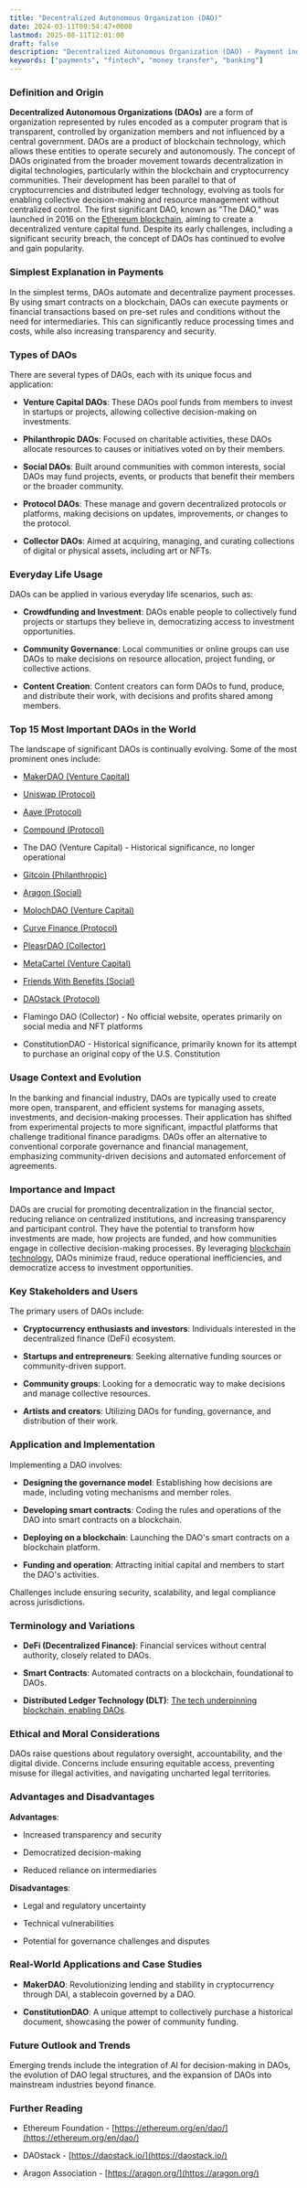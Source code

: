 ```yaml
---
title: "Decentralized Autonomous Organization (DAO)"
date: 2024-03-11T09:54:47+0000
lastmod: 2025-08-11T12:01:00
draft: false
description: "Decentralized Autonomous Organization (DAO) - Payment industry knowledge and insights"
keywords: ["payments", "fintech", "money transfer", "banking"]
---
```


### Definition and Origin

**Decentralized Autonomous Organizations (DAOs)** are a form of organization represented by rules encoded as a computer program that is transparent, controlled by organization members and not influenced by a central government. DAOs are a product of blockchain technology, which allows these entities to operate securely and autonomously. The concept of DAOs originated from the broader movement towards decentralization in digital technologies, particularly within the blockchain and cryptocurrency communities. Their development has been parallel to that of cryptocurrencies and distributed ledger technology, evolving as tools for enabling collective decision-making and resource management without centralized control. The first significant DAO, known as "The DAO," was launched in 2016 on the [Ethereum blockchain](https://faisalkhanllc.xyz/resources/payments-wiki/e/ethereum-blockchain/), aiming to create a decentralized venture capital fund. Despite its early challenges, including a significant security breach, the concept of DAOs has continued to evolve and gain popularity.

### Simplest Explanation in Payments

In the simplest terms, DAOs automate and decentralize payment processes. By using smart contracts on a blockchain, DAOs can execute payments or financial transactions based on pre-set rules and conditions without the need for intermediaries. This can significantly reduce processing times and costs, while also increasing transparency and security.

### Types of DAOs

There are several types of DAOs, each with its unique focus and application:

- **Venture Capital DAOs**: These DAOs pool funds from members to invest in startups or projects, allowing collective decision-making on investments.

- **Philanthropic DAOs**: Focused on charitable activities, these DAOs allocate resources to causes or initiatives voted on by their members.

- **Social DAOs**: Built around communities with common interests, social DAOs may fund projects, events, or products that benefit their members or the broader community.

- **Protocol DAOs**: These manage and govern decentralized protocols or platforms, making decisions on updates, improvements, or changes to the protocol.

- **Collector DAOs**: Aimed at acquiring, managing, and curating collections of digital or physical assets, including art or NFTs.

### Everyday Life Usage

DAOs can be applied in various everyday life scenarios, such as:

- **Crowdfunding and Investment**: DAOs enable people to collectively fund projects or startups they believe in, democratizing access to investment opportunities.

- **Community Governance**: Local communities or online groups can use DAOs to make decisions on resource allocation, project funding, or collective actions.

- **Content Creation**: Content creators can form DAOs to fund, produce, and distribute their work, with decisions and profits shared among members.

### Top 15 Most Important DAOs in the World

The landscape of significant DAOs is continually evolving. Some of the most prominent ones include:

- [MakerDAO (Venture Capital)](https://makerdao.com/) 

- [Uniswap (Protocol)](https://uniswap.org/)

- [Aave (Protocol)](https://aave.com/)

- [Compound (Protocol)](https://compound.finance/)

- The DAO (Venture Capital) - Historical significance, no longer operational

- [Gitcoin (Philanthropic)](https://gitcoin.co/)

- [Aragon (Social)](https://aragon.org/) 

- [MolochDAO (Venture Capital)](https://molochdao.com/)

- [Curve Finance (Protocol)](https://curve.fi/) 

- [PleasrDAO (Collector)](https://pleasr.org/)

- [MetaCartel (Venture Capital)](https://metacartel.org/)

- [Friends With Benefits (Social)](https://www.fwb.help/)

- [DAOstack (Protocol)](https://daostack.io/)

- Flamingo DAO (Collector) - No official website, operates primarily on social media and NFT platforms

- ConstitutionDAO - Historical significance, primarily known for its attempt to purchase an original copy of the U.S. Constitution

### Usage Context and Evolution

In the banking and financial industry, DAOs are typically used to create more open, transparent, and efficient systems for managing assets, investments, and decision-making processes. Their application has shifted from experimental projects to more significant, impactful platforms that challenge traditional finance paradigms. DAOs offer an alternative to conventional corporate governance and financial management, emphasizing community-driven decisions and automated enforcement of agreements.

### Importance and Impact

DAOs are crucial for promoting decentralization in the financial sector, reducing reliance on centralized institutions, and increasing transparency and participant control. They have the potential to transform how investments are made, how projects are funded, and how communities engage in collective decision-making processes. By leveraging [blockchain technology](https://faisalkhanllc.xyz/resources/payments-wiki/b/blockchain/), DAOs minimize fraud, reduce operational inefficiencies, and democratize access to investment opportunities.

### Key Stakeholders and Users

The primary users of DAOs include:

- **Cryptocurrency enthusiasts and investors**: Individuals interested in the decentralized finance (DeFi) ecosystem.

- **Startups and entrepreneurs**: Seeking alternative funding sources or community-driven support.

- **Community groups**: Looking for a democratic way to make decisions and manage collective resources.

- **Artists and creators**: Utilizing DAOs for funding, governance, and distribution of their work.

### Application and Implementation

Implementing a DAO involves:

- **Designing the governance model**: Establishing how decisions are made, including voting mechanisms and member roles.

- **Developing smart contracts**: Coding the rules and operations of the DAO into smart contracts on a blockchain.

- **Deploying on a blockchain**: Launching the DAO's smart contracts on a blockchain platform.

- **Funding and operation**: Attracting initial capital and members to start the DAO's activities.

Challenges include ensuring security, scalability, and legal compliance across jurisdictions.

### Terminology and Variations

- **DeFi (Decentralized Finance)**: Financial services without central authority, closely related to DAOs.

- **Smart Contracts**: Automated contracts on a blockchain, foundational to DAOs.

- **Distributed Ledger Technology (DLT)**: [The tech underpinning blockchain, enabling DAOs](https://faisalkhanllc.xyz/resources/payments-wiki/d/distributed-ledger-technology-dlt/).

### Ethical and Moral Considerations

DAOs raise questions about regulatory oversight, accountability, and the digital divide. Concerns include ensuring equitable access, preventing misuse for illegal activities, and navigating uncharted legal territories.

### Advantages and Disadvantages

**Advantages**:

- Increased transparency and security

- Democratized decision-making

- Reduced reliance on intermediaries

**Disadvantages**:

- Legal and regulatory uncertainty

- Technical vulnerabilities

- Potential for governance challenges and disputes

### Real-World Applications and Case Studies

- **MakerDAO**: Revolutionizing lending and stability in cryptocurrency through DAI, a stablecoin governed by a DAO.

- **ConstitutionDAO**: A unique attempt to collectively purchase a historical document, showcasing the power of community funding.

### Future Outlook and Trends

Emerging trends include the integration of AI for decision-making in DAOs, the evolution of DAO legal structures, and the expansion of DAOs into mainstream industries beyond finance.

### Further Reading

- Ethereum Foundation - [https://ethereum.org/en/dao/](https://ethereum.org/en/dao/)

- DAOstack - [https://daostack.io/](https://daostack.io/)

- Aragon Association - [https://aragon.org/](https://aragon.org/)
